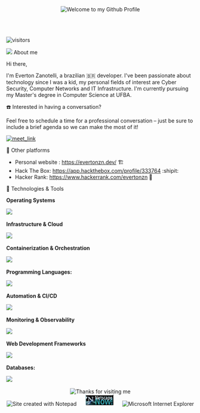 <!-- "Hero" Header -->
<div align="center">
  <img src="https://github.com/BrunnerLivio/brunnerlivio/blob/master/images/welcome.png?raw=true" style="max-width: 100%;" alt="Welcome to my Github Profile" />
  <br />
  <br />
  <br />
  <br />

</div>

![visitors](https://visitor-badge.laobi.icu/badge?page_id=evertonzanotelli.evertonzanotelli) 

<img src="https://media.giphy.com/media/WUlplcMpOCEmTGBtBW/giphy.gif" width="30">  About me

Hi there,

I'm Everton Zanotelli, a brazilian :brazil: developer. I've been passionate about technology since I was a kid, my personal fields of interest are Cyber Security, Computer Networks and IT Infrastructure. I'm currently pursuing my Master's degree in Computer Science at UFBA.



:phone: Interested in having a conversation?

Feel free to schedule a time for a professional conversation – just be sure to include a brief agenda so we can make the most of it!

<a href="https://calendly.com/evertonzn/30min" target="_blank"><img width="498" alt="meet_link" src="https://user-images.githubusercontent.com/15426564/144297439-f530f383-e73e-41e0-9914-a9b7d3f432e5.png"></a>


:twisted_rightwards_arrows: Other platforms

- Personal website : https://evertonzn.dev/ :building_construction:
- Hack The Box: https://app.hackthebox.com/profile/333764 :shipit:
- Hacker Rank: https://www.hackerrank.com/evertonzn :abacus:


🔧 Technologies & Tools

**Operating Systems**

<p align="left">
  <a href="https://skillicons.dev">
    <img src="https://skillicons.dev/icons?i=debian,linux,redhat,ubuntu,windows" />
  </a>
</p>

**Infrastructure & Cloud**

<p align="left">
  <a href="https://skillicons.dev">
    <img src="https://skillicons.dev/icons?i=terraform,openStack,gcp,azure,ansible" />
  </a>
</p>

**Containerization & Orchestration**

<p align="left">
  <a href="https://skillicons.dev">
    <img src="https://skillicons.dev/icons?i=docker,kubernetes" />
  </a>
</p>

**Programming Languages:**

<p align="left">
  <a href="https://skillicons.dev">
    <img src="https://skillicons.dev/icons?i=rust,regex,py,php,perl,js,html,go,c,bash" />
  </a>
</p>

**Automation & CI/CD**

<p align="left">
  <a href="https://skillicons.dev">
    <img src="https://skillicons.dev/icons?i=jenkins,gitlab,git" />
  </a>
</p>

**Monitoring & Observability**

<p align="left">
  <a href="https://skillicons.dev">
    <img src="https://skillicons.dev/icons?i=prometheus,grafana,elasticsearch" />
  </a>
</p>

**Web Development Frameworks**

<p align="left">
  <a href="https://skillicons.dev">
    <img src="https://skillicons.dev/icons?i=wordPress,flask,django,nginx" />
  </a>
</p>

**Databases:**
<p align="left">
  <a href="https://skillicons.dev">
    <img src="https://skillicons.dev/icons?i=mysql,redis,sqlite,postgres" />
  </a>
</p>


<!-- Footer -->

<div align="center">

<img height="120" alt="Thanks for visiting me" width="100%" src="https://raw.githubusercontent.com/BrunnerLivio/brunnerlivio/master/images/marquee.svg" />
<br />
<img src="https://raw.githubusercontent.com/BrunnerLivio/brunnerlivio/master/images/notepad.gif" alt="Site created with Notepad" height="30" />
<!-- "margin-right: whatever;" -->
<span>&nbsp;&nbsp;&nbsp;&nbsp;</span>  
<img src="https://github.com/EvertonZanotelli/EvertonZanotelli/blob/main/netscape.gif" alt="Netscape Navegator" height="30" />
<span>&nbsp;&nbsp;&nbsp;&nbsp;</span>  
<img src="https://raw.githubusercontent.com/BrunnerLivio/brunnerlivio/master/images/noframes.gif" alt="Microsoft Internet Explorer" />
